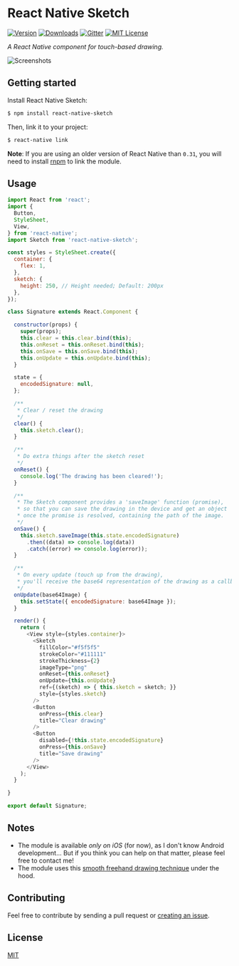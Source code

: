 # React Native Sketch

[![Version](https://img.shields.io/npm/v/react-native-sketch.svg?style=flat-square)](http://npm.im/react-native-sketch)
[![Downloads](https://img.shields.io/npm/dm/react-native-sketch.svg?style=flat-square)](http://npm.im/react-native-sketch)
[![Gitter](https://img.shields.io/badge/chat-on%20gitter-1dce73.svg?style=flat-square)](https://gitter.im/jgrancher/react-native-sketch)
[![MIT License](https://img.shields.io/npm/l/react-native-sketch.svg?style=flat-square)](http://opensource.org/licenses/MIT)

*A React Native component for touch-based drawing.*

![Screenshots](https://cloud.githubusercontent.com/assets/5517450/15202227/ca865758-183b-11e6-8c4e-41080bc04538.jpg "Disclaimer: This is not my signature ;)")

## Getting started

Install React Native Sketch:
```bash
$ npm install react-native-sketch
```

Then, link it to your project:
```bash
$ react-native link
```

**Note**: If you are using an older version of React Native than `0.31`, you will need to install [rnpm](https://github.com/rnpm/rnpm) to link the module.

## Usage

```javascript
import React from 'react';
import {
  Button,
  StyleSheet,
  View,
} from 'react-native';
import Sketch from 'react-native-sketch';

const styles = StyleSheet.create({
  container: {
    flex: 1,
  },
  sketch: {
    height: 250, // Height needed; Default: 200px
  },
});

class Signature extends React.Component {

  constructor(props) {
    super(props);
    this.clear = this.clear.bind(this);
    this.onReset = this.onReset.bind(this);
    this.onSave = this.onSave.bind(this);
    this.onUpdate = this.onUpdate.bind(this);
  }

  state = {
    encodedSignature: null,
  };

  /**
   * Clear / reset the drawing
   */
  clear() {
    this.sketch.clear();
  }

  /**
   * Do extra things after the sketch reset
   */
  onReset() {
    console.log('The drawing has been cleared!');
  }

  /**
   * The Sketch component provides a 'saveImage' function (promise),
   * so that you can save the drawing in the device and get an object
   * once the promise is resolved, containing the path of the image.
   */
  onSave() {
    this.sketch.saveImage(this.state.encodedSignature)
      .then((data) => console.log(data))
      .catch((error) => console.log(error));
  }

  /**
   * On every update (touch up from the drawing),
   * you'll receive the base64 representation of the drawing as a callback.
   */
  onUpdate(base64Image) {
    this.setState({ encodedSignature: base64Image });
  }

  render() {
    return (
      <View style={styles.container}>
        <Sketch
          fillColor="#f5f5f5"
          strokeColor="#111111"
          strokeThickness={2}
          imageType="png"
          onReset={this.onReset}
          onUpdate={this.onUpdate}
          ref={(sketch) => { this.sketch = sketch; }}
          style={styles.sketch}
        />
        <Button
          onPress={this.clear}
          title="Clear drawing"
        />
        <Button
          disabled={!this.state.encodedSignature}
          onPress={this.onSave}
          title="Save drawing"
        />
      </View>
    );
  }

}

export default Signature;
```

## Notes

- The module is available *only on iOS* (for now), as I don't know Android development... But if you think you can help on that matter, please feel free to contact me!
- The module uses this [smooth freehand drawing technique](http://code.tutsplus.com/tutorials/smooth-freehand-drawing-on-ios--mobile-13164) under the hood.

## Contributing

Feel free to contribute by sending a pull request or [creating an issue](https://github.com/jgrancher/react-native-sketch/issues/new).

## License

[MIT](https://github.com/jgrancher/react-native-sketch/tree/master/LICENSE)
